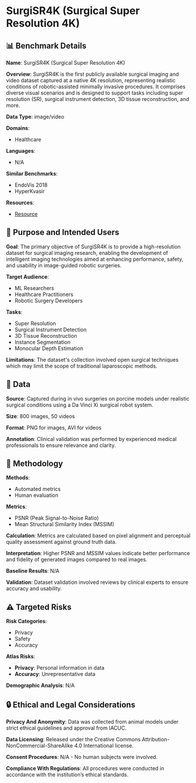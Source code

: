 # SurgiSR4K (Surgical Super Resolution 4K)

## 📊 Benchmark Details

**Name**: SurgiSR4K (Surgical Super Resolution 4K)

**Overview**: SurgiSR4K is the first publicly available surgical imaging and video dataset captured at a native 4K resolution, representing realistic conditions of robotic-assisted minimally invasive procedures. It comprises diverse visual scenarios and is designed to support tasks including super resolution (SR), surgical instrument detection, 3D tissue reconstruction, and more.

**Data Type**: image/video

**Domains**:
- Healthcare

**Languages**:
- N/A

**Similar Benchmarks**:
- EndoVis 2018
- HyperKvasir

**Resources**:
- [Resource](https://synapse.org/syn68756003)

## 🎯 Purpose and Intended Users

**Goal**: The primary objective of SurgiSR4K is to provide a high-resolution dataset for surgical imaging research, enabling the development of intelligent imaging technologies aimed at enhancing performance, safety, and usability in image-guided robotic surgeries.

**Target Audience**:
- ML Researchers
- Healthcare Practitioners
- Robotic Surgery Developers

**Tasks**:
- Super Resolution
- Surgical Instrument Detection
- 3D Tissue Reconstruction
- Instance Segmentation
- Monocular Depth Estimation

**Limitations**: The dataset's collection involved open surgical techniques which may limit the scope of traditional laparoscopic methods.

## 💾 Data

**Source**: Captured during in vivo surgeries on porcine models under realistic surgical conditions using a Da Vinci Xi surgical robot system.

**Size**: 800 images, 50 videos

**Format**: PNG for images, AVI for videos

**Annotation**: Clinical validation was performed by experienced medical professionals to ensure relevance and clarity.

## 🔬 Methodology

**Methods**:
- Automated metrics
- Human evaluation

**Metrics**:
- PSNR (Peak Signal-to-Noise Ratio)
- Mean Structural Similarity Index (MSSIM)

**Calculation**: Metrics are calculated based on pixel alignment and perceptual quality assessment against ground truth data.

**Interpretation**: Higher PSNR and MSSIM values indicate better performance and fidelity of generated images compared to real images.

**Baseline Results**: N/A

**Validation**: Dataset validation involved reviews by clinical experts to ensure accuracy and usability.

## ⚠️ Targeted Risks

**Risk Categories**:
- Privacy
- Safety
- Accuracy

**Atlas Risks**:
- **Privacy**: Personal information in data
- **Accuracy**: Unrepresentative data

**Demographic Analysis**: N/A

## 🔒 Ethical and Legal Considerations

**Privacy And Anonymity**: Data was collected from animal models under strict ethical guidelines and approval from IACUC.

**Data Licensing**: Released under the Creative Commons Attribution-NonCommercial-ShareAlike 4.0 International license.

**Consent Procedures**: N/A - No human subjects were involved.

**Compliance With Regulations**: All procedures were conducted in accordance with the institution’s ethical standards.
